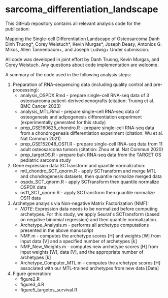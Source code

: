 # sarcoma_differentiation_landscape

This GitHub repository contains all relevant analysis code for the publication:

Mapping the Single-cell Differentiation Landscape of Osteosarcoma 
Danh Dinh Truong*, Corey Weistuch*, Kevin Murgas*, Joseph Deasy, Antonios G. Mikos, Allen Tannenbaum+, and Joseph Ludwig+
Under submission.

All code was developed in joint effort by Danh Truong, Kevin Murgas, and Corey Weistuch. Any questions about code implementation are welcome.

A summary of the code used in the following analysis steps:
1. Preparation of RNA-sequencing data (including quality control and pre-processing):
    - analysis_OSPDX.Rmd - prepare single-cell RNA-seq data of 3 osteosarcoma patient-derived xenografts (citation: Truong et al. BMC Cancer 2023)
    - analysis_MTL.Rmd - prepare single-cell RNA-seq data of osteogenesis and adipogenesis differentiation experiment (experimentally generated for this study)
    - prep_GSE160625_chondro.R - prepare single-cell RNA-seq data from a chondrogenesis differentiation experiment (citation: Wu et al. Nat Commun 2021)
    - prep_GSE152048_OS11.R - prepare single-cell RNA-seq data from 11 adult osteosarcoma tumors (citation: Zhou et al. Nat Commun 2020)
    - prep_targetOS.R - prepare bulk RNA-seq data from the TARGET OS pediatric sarcoma study
2. Gene expression data SCTransform and quantile normalization:
    - mtl_chondro_SCT_qnorm.R - apply SCTransform and merge MTL and chondrogenesis datasets, then quantile normalize merged data
    - ospdx_SCT_qnorm.R - apply SCTransform then quantile normalize OSPDX data
    - os11_SCT_qnorm.R - apply SCTransform then quantile normalize OS11 data
3. Archetype analysis via Non-negative Matrix Factorization (NMF):
    - *NOTE*: Expression data needs to be normalized before computing archetypes. For this study, we apply Seurat's SCTransform (based on negative binomial regression) and then quantile normalization.
    - Archetype_Analysis.m - performs all archetype computations presented in the above manuscript
    - NMF.m - computes the archetype scores [H] and weights [W] from input data [V] and a specified number of archetypes [k]
    - NMF_New_Weights.m - computes new archetype scores [H] from input weights [W], data [V], and the appropriate number of archetypes [k]
    - Archetype_Computer_MTL.m - computes the archetype scores [H] associated with our MTL-trained archetypes from new data [Data]
4. Figure generation:
    - figure2.R
    - figure3_4.R
    - figure5_targetos_survival.R
